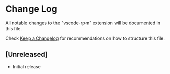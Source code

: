 # Change Log
All notable changes to the "vscode-rpm" extension will be documented in this file.

Check [Keep a Changelog](http://keepachangelog.com/) for recommendations on how to structure this file.

## [Unreleased]
- Initial release